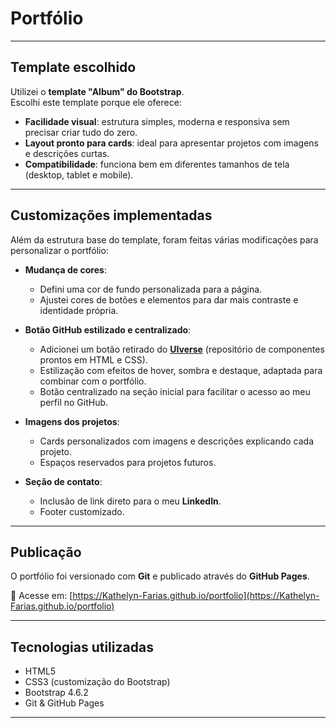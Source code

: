 ﻿# Portfólio
---

## Template escolhido
Utilizei o **template "Album" do Bootstrap**.  
Escolhi este template porque ele oferece:
- **Facilidade visual**: estrutura simples, moderna e responsiva sem precisar criar tudo do zero.  
- **Layout pronto para cards**: ideal para apresentar projetos com imagens e descrições curtas.  
- **Compatibilidade**: funciona bem em diferentes tamanhos de tela (desktop, tablet e mobile).  

---

## Customizações implementadas
Além da estrutura base do template, foram feitas várias modificações para personalizar o portfólio:

- **Mudança de cores**:  
  - Defini uma cor de fundo personalizada para a página.  
  - Ajustei cores de botões e elementos para dar mais contraste e identidade própria.  

- **Botão GitHub estilizado e centralizado**:  
  - Adicionei um botão retirado do **[UIverse](https://uiverse.io/)** (repositório de componentes prontos em HTML e CSS).  
  - Estilização com efeitos de hover, sombra e destaque, adaptada para combinar com o portfólio.  
  - Botão centralizado na seção inicial para facilitar o acesso ao meu perfil no GitHub.   

- **Imagens dos projetos**:  
  - Cards personalizados com imagens e descrições explicando cada projeto.  
  - Espaços reservados para projetos futuros.  

- **Seção de contato**:  
  - Inclusão de link direto para o meu **LinkedIn**.  
  - Footer customizado.  

---

## Publicação
O portfólio foi versionado com **Git** e publicado através do **GitHub Pages**.  

🔗 Acesse em: [https://Kathelyn-Farias.github.io/portfolio](https://Kathelyn-Farias.github.io/portfolio)

---

## Tecnologias utilizadas
- HTML5  
- CSS3 (customização do Bootstrap)  
- Bootstrap 4.6.2  
- Git & GitHub Pages  

---
